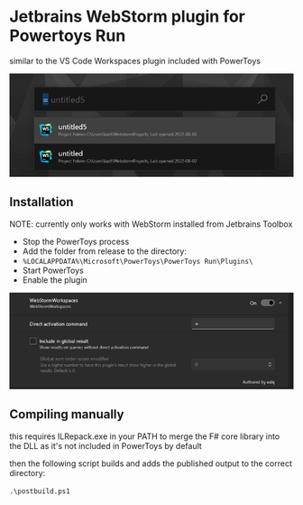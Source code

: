 # Jetbrains WebStorm plugin for Powertoys Run  

similar to the VS Code Workspaces plugin included with PowerToys

![](_resources/16-15-34.png)

## Installation

NOTE: currently only works with WebStorm installed from Jetbrains Toolbox

- Stop the PowerToys process
- Add the folder from release to the directory:
- `%LOCALAPPDATA%\Microsoft\PowerToys\PowerToys Run\Plugins\`
- Start PowerToys
- Enable the plugin

![](_resources/16-20-26.png)

## Compiling manually 

this requires ILRepack.exe in your PATH to merge the F# core library into the DLL
as it's not included in PowerToys by default

then the following script builds and adds the published output to the correct directory:

`.\postbuild.ps1`
